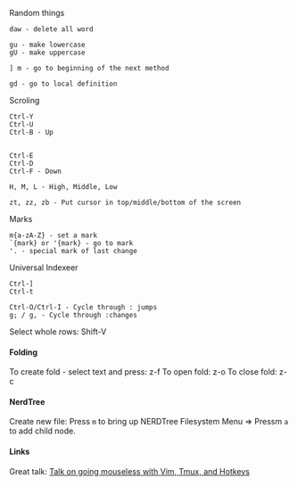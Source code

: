 
Random things
```
daw - delete all word

gu - make lowercase
gU - make uppercase

] m - go to beginning of the next method

gd - go to local definition
```

Scroling
```
Ctrl-Y
Ctrl-U
Ctrl-B - Up


Ctrl-E
Ctrl-D
Ctrl-F - Down

H, M, L - High, Middle, Low

zt, zz, zb - Put cursor in top/middle/bottom of the screen
```

Marks
```
m{a-zA-Z} - set a mark
`{mark} or '{mark} - go to mark
'. - special mark of last change
```

Universal Indexeer
```
Ctrl-]
Ctrl-t

Ctrl-O/Ctrl-I - Cycle through : jumps
g; / g, - Cycle through :changes
```

Select whole rows: Shift-V

#### Folding
To create fold - select text and press: z-f
To open fold: z-o
To close fold: z-c

#### NerdTree

Create new file: Press `m` to bring up NERDTree Filesystem Menu => Pressm `a` to add child node.


#### Links
Great talk: [Talk on going mouseless with Vim, Tmux, and Hotkeys](https://www.youtube.com/watch?v=E-ZbrtoSuzw)
